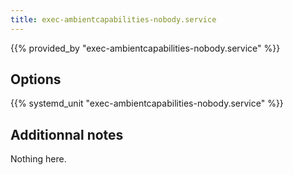 ```yaml
---
title: exec-ambientcapabilities-nobody.service
---
```


{{% provided_by "exec-ambientcapabilities-nobody.service" %}}

## Options

{{% systemd_unit "exec-ambientcapabilities-nobody.service" %}}

## Additionnal notes

Nothing here.